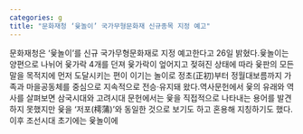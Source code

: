 ```yaml
---
categories: g
title: "문화재청 ‘윷놀이’ 국가무형문화재 신규종목 지정 예고"
---
```

문화재청은 ‘윷놀이’를 신규 국가무형문화재로 지정 예고한다고 26일 밝혔다.윷놀이는 양편으로 나뉘어 윷가락 4개를 던져 윷가락이 엎어지고 젖혀진 상태에 따라 윷판의 모든 말을 목적지에 먼저 도달시키는 편이 이기는 놀이로 정초(正初)부터 정월대보름까지 가족과 마을공동체를 중심으로 지속적으로 전승·유지돼 왔다.역사문헌에서 윷의 유래와 역사를 살펴보면 삼국시대와 고려시대 문헌에서는 윷을 직접적으로 나타내는 용어를 발견하지 못했지만 윷을 ‘저포(樗蒲)’와 동일한 것으로 보기도 하고 혼용해 지칭하기도 했다. 이후 조선시대 초기에는 윷놀이에